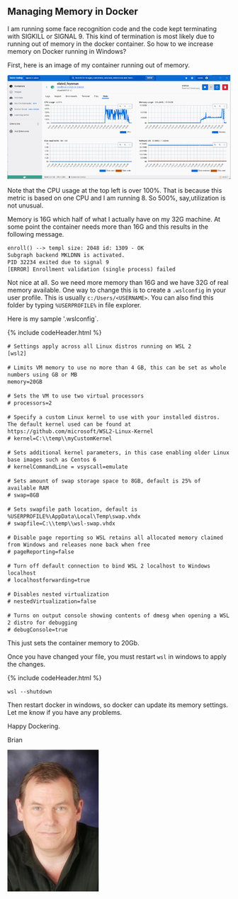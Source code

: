 ## Managing Memory in Docker

I am running some face recognition code and the code kept terminating with SIGKILL or SIGNAL 9.  This kind of termination is most likely due to running out of  memory in the docker container.  So how to we increase memory on Docker running in Windows?

First, here is an image of my container running out of memory.

![Alt text](/images/image-24.png)

Note that the CPU usage at the top left is over 100%. That is because this metric is based on one CPU and I am running 8.  So 500%, say,utilization is not unusual. 

Memory is 16G which half of what I actually have on my 32G machine.  At some point the container needs more than 16G and this results in the following message.

```console
enroll() --> templ size: 2048 id: 1309 - OK
Subgraph backend MKLDNN is activated.
PID 32234 exited due to signal 9
[ERROR] Enrollment validation (single process) failed
```

Not nice at all.  So we need more memory than 16G and we have 32G of real memory available.
One way to change this is to create a `.wslconfig` in your user profile.  This is usually `c:/Users/<USERNAME>`.  You can also find this folder by typing `%USERPROFILE%` in file explorer. 

Here is my sample '.wslconfig`.

{% include codeHeader.html %}
```console
# Settings apply across all Linux distros running on WSL 2
[wsl2]

# Limits VM memory to use no more than 4 GB, this can be set as whole numbers using GB or MB
memory=20GB 

# Sets the VM to use two virtual processors
# processors=2

# Specify a custom Linux kernel to use with your installed distros. The default kernel used can be found at https://github.com/microsoft/WSL2-Linux-Kernel
# kernel=C:\\temp\\myCustomKernel

# Sets additional kernel parameters, in this case enabling older Linux base images such as Centos 6
# kernelCommandLine = vsyscall=emulate

# Sets amount of swap storage space to 8GB, default is 25% of available RAM
# swap=8GB

# Sets swapfile path location, default is %USERPROFILE%\AppData\Local\Temp\swap.vhdx
# swapfile=C:\\temp\\wsl-swap.vhdx

# Disable page reporting so WSL retains all allocated memory claimed from Windows and releases none back when free
# pageReporting=false

# Turn off default connection to bind WSL 2 localhost to Windows localhost
# localhostforwarding=true

# Disables nested virtualization
# nestedVirtualization=false

# Turns on output console showing contents of dmesg when opening a WSL 2 distro for debugging
# debugConsole=true
```
This just sets the container memory to 20Gb.

Once you have changed your file, you must restart `wsl` in windows to apply the changes.

{% include codeHeader.html %}
```console
wsl --shutdown
```
Then restart docker in windows, so docker can update its memory settings.
Let me know if you have any problems. 

Happy Dockering. 

Brian

![Lovell Portrait](/images/Lovell_portrait_small.jpg "Brian Lovell")
<!-- Put Javascript here! -->

<script src="/assets/scripts/copyCode.js" async> </script>